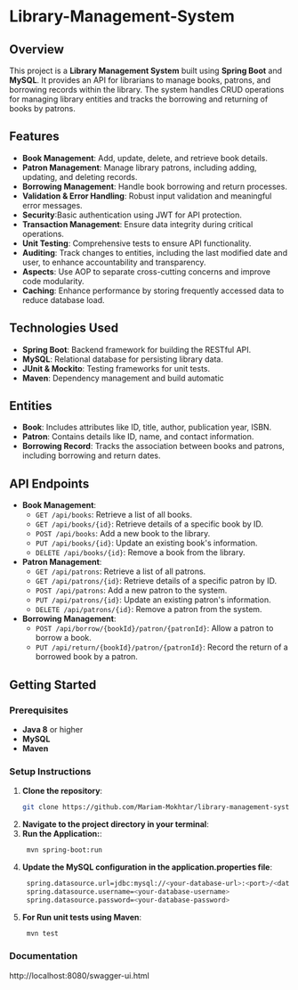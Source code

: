 # Library-Management-System

## Overview

This project is a **Library Management System** built using **Spring Boot** and **MySQL**. It provides an API for librarians to manage books, patrons, and borrowing records within the library. The system handles CRUD operations for managing library entities and tracks the borrowing and returning of books by patrons.

## Features

- **Book Management**: Add, update, delete, and retrieve book details.
- **Patron Management**: Manage library patrons, including adding, updating, and deleting records.
- **Borrowing Management**: Handle book borrowing and return processes.
- **Validation & Error Handling**: Robust input validation and meaningful error messages.
- **Security**:Basic authentication using JWT for API protection.
- **Transaction Management**: Ensure data integrity during critical operations.
- **Unit Testing**: Comprehensive tests to ensure API functionality.
- **Auditing**: Track changes to entities, including the last modified date and user, to enhance accountability and transparency.
- **Aspects**: Use AOP to separate cross-cutting concerns and improve code modularity.
- **Caching**: Enhance performance by storing frequently accessed data to reduce database load.

## Technologies Used

- **Spring Boot**: Backend framework for building the RESTful API.
- **MySQL**: Relational database for persisting library data.
- **JUnit & Mockito**: Testing frameworks for unit tests.
- **Maven**: Dependency management and build automatic

## Entities

- **Book**: Includes attributes like ID, title, author, publication year, ISBN.
- **Patron**: Contains details like ID, name, and contact information.
- **Borrowing Record**: Tracks the association between books and patrons, including borrowing and return dates.

## API Endpoints

- **Book Management**:
  - `GET /api/books`: Retrieve a list of all books.
  - `GET /api/books/{id}`: Retrieve details of a specific book by ID.
  - `POST /api/books`: Add a new book to the library.
  - `PUT /api/books/{id}`: Update an existing book's information.
  - `DELETE /api/books/{id}`: Remove a book from the library.
- **Patron Management**:
  - `GET /api/patrons`: Retrieve a list of all patrons.
  - `GET /api/patrons/{id}`: Retrieve details of a specific patron by ID.
  - `POST /api/patrons`: Add a new patron to the system.
  - `PUT /api/patrons/{id}`: Update an existing patron's information.
  - `DELETE /api/patrons/{id}`: Remove a patron from the system.
- **Borrowing Management**:
  - `POST /api/borrow/{bookId}/patron/{patronId}`: Allow a patron to borrow a book.
  - `PUT /api/return/{bookId}/patron/{patronId}`: Record the return of a borrowed book by a patron.

## Getting Started

### Prerequisites

- **Java 8** or higher
- **MySQL**
- **Maven**

### Setup Instructions

1. **Clone the repository**:
   ```bash
   git clone https://github.com/Mariam-Mokhtar/library-management-system.git

2. **Navigate to the project directory in your terminal**:
3. **Run the Application:**:
   ```bash
    mvn spring-boot:run
4. **Update the MySQL configuration in the application.properties file**:
   ```bash
    spring.datasource.url=jdbc:mysql://<your-database-url>:<port>/<database-name>?useSSL=false&serverTimezone=UTC
    spring.datasource.username=<your-database-username>
    spring.datasource.password=<your-database-password>
5. **For Run unit tests using Maven**:
   ```bash
    mvn test

### Documentation 
http://localhost:8080/swagger-ui.html
